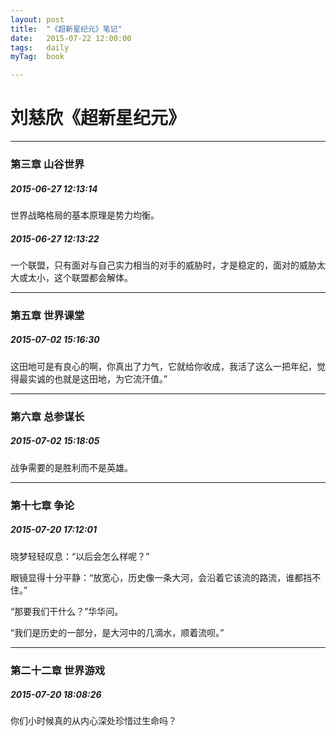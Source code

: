 ```yaml
---
layout: post
title:  "《超新星纪元》笔记"
date:   2015-07-22 12:00:00
tags:	daily
myTag:	book	

---
```


# 刘慈欣《超新星纪元》

-------------------

### 第三章 山谷世界

##### 2015-06-27 12:13:14

世界战略格局的基本原理是势力均衡。

##### 2015-06-27 12:13:22

一个联盟，只有面对与自己实力相当的对手的威胁时，才是稳定的，面对的威胁太大或太小，这个联盟都会解体。

-------------------

### 第五章 世界课堂

##### 2015-07-02 15:16:30

这田地可是有良心的啊，你真出了力气，它就给你收成，我活了这么一把年纪，觉得最实诚的也就是这田地，为它流汗值。”

-------------------

### 第六章 总参谋长

##### 2015-07-02 15:18:05

战争需要的是胜利而不是英雄。

-------------------

### 第十七章 争论

##### 2015-07-20 17:12:01

晓梦轻轻叹息：“以后会怎么样呢？”
 
眼镜显得十分平静：“放宽心，历史像一条大河，会沿着它该流的路流，谁都挡不住。”

“那要我们干什么？”华华问。
 
“我们是历史的一部分，是大河中的几滴水，顺着流呗。”

-------------------

### 第二十二章 世界游戏

##### 2015-07-20 18:08:26

你们小时候真的从内心深处珍惜过生命吗？
